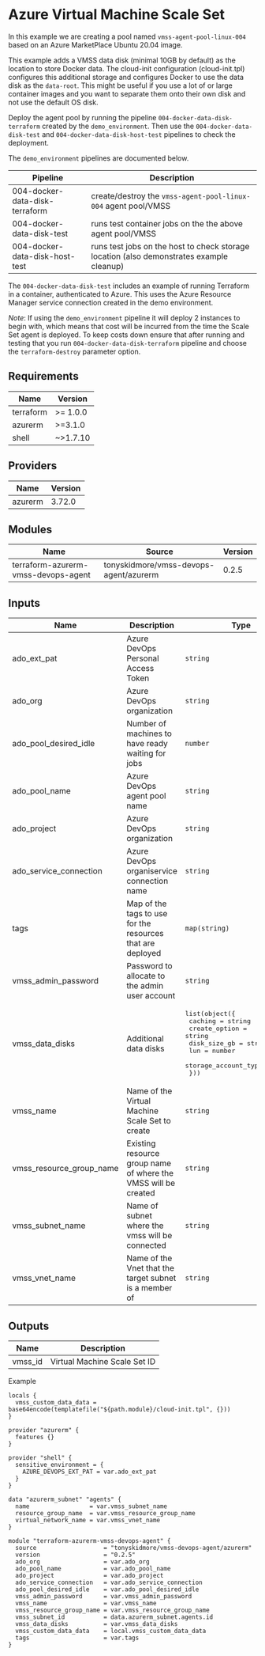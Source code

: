 # Azure Virtual Machine Scale Set

In this example we are creating a pool named `vmss-agent-pool-linux-004` based on an Azure MarketPlace Ubuntu 20.04 image.

This example adds a VMSS data disk (minimal 10GB by default) as the location to store Docker data.  The cloud-init configuration (cloud-init.tpl) configures this additional storage and configures Docker to use the data disk as the `data-root`.  This might be useful if you use a lot of or large container images and you want to separate them onto their own disk and not use the default OS disk.

Deploy the agent pool by running the pipeline `004-docker-data-disk-terraform` created by the `demo_environment`.  Then use the `004-docker-data-disk-test` and `004-docker-data-disk-host-test` pipelines to check the deployment.

The `demo_environment` pipelines are documented below.

| Pipeline                        | Description                                                                              |
|---------------------------------|------------------------------------------------------------------------------------------|
| 004-docker-data-disk-terraform  | create/destroy the `vmss-agent-pool-linux-004` agent pool/VMSS                           |
| 004-docker-data-disk-test       | runs test container jobs on the the above agent pool/VMSS                                |
| 004-docker-data-disk-host-test  | runs test jobs on the host to check storage location (also demonstrates example cleanup) |

The `004-docker-data-disk-test` includes an example of running Terraform in a container, authenticated to Azure.
This uses the Azure Resource Manager service connection created in the demo environment.

_Note_:
If using the `demo_environment` pipeline it will deploy 2 instances to begin with, which means that cost will be incurred from the time the Scale Set agent is deployed.  To keep costs down ensure that after running and testing that you run `004-docker-data-disk-terraform` pipeline and choose the `terraform-destroy` parameter option.


<!-- BEGIN_TF_DOCS -->

## Requirements

| Name | Version |
|------|---------|
| terraform | >= 1.0.0 |
| azurerm | >=3.1.0 |
| shell | ~>1.7.10 |
## Providers

| Name | Version |
|------|---------|
| azurerm | 3.72.0 |
## Modules

| Name | Source | Version |
|------|--------|---------|
| terraform-azurerm-vmss-devops-agent | tonyskidmore/vmss-devops-agent/azurerm | 0.2.5 |
## Inputs

| Name | Description | Type | Default | Required |
|------|-------------|------|---------|:--------:|
| ado\_ext\_pat | Azure DevOps Personal Access Token | `string` | n/a | yes |
| ado\_org | Azure DevOps organization | `string` | n/a | yes |
| ado\_pool\_desired\_idle | Number of machines to have ready waiting for jobs | `number` | n/a | yes |
| ado\_pool\_name | Azure DevOps agent pool name | `string` | n/a | yes |
| ado\_project | Azure DevOps organization | `string` | n/a | yes |
| ado\_service\_connection | Azure DevOps organiservice connection name | `string` | n/a | yes |
| tags | Map of the tags to use for the resources that are deployed | `map(string)` | `{}` | no |
| vmss\_admin\_password | Password to allocate to the admin user account | `string` | n/a | yes |
| vmss\_data\_disks | Additional data disks | <pre>list(object({<br>    caching              = string<br>    create_option        = string<br>    disk_size_gb         = string<br>    lun                  = number<br>    storage_account_type = string<br>  }))</pre> | `[]` | no |
| vmss\_name | Name of the Virtual Machine Scale Set to create | `string` | n/a | yes |
| vmss\_resource\_group\_name | Existing resource group name of where the VMSS will be created | `string` | n/a | yes |
| vmss\_subnet\_name | Name of subnet where the vmss will be connected | `string` | n/a | yes |
| vmss\_vnet\_name | Name of the Vnet that the target subnet is a member of | `string` | n/a | yes |
## Outputs

| Name | Description |
|------|-------------|
| vmss\_id | Virtual Machine Scale Set ID |

Example

```hcl
locals {
  vmss_custom_data_data = base64encode(templatefile("${path.module}/cloud-init.tpl", {}))
}

provider "azurerm" {
  features {}
}

provider "shell" {
  sensitive_environment = {
    AZURE_DEVOPS_EXT_PAT = var.ado_ext_pat
  }
}

data "azurerm_subnet" "agents" {
  name                 = var.vmss_subnet_name
  resource_group_name  = var.vmss_resource_group_name
  virtual_network_name = var.vmss_vnet_name
}

module "terraform-azurerm-vmss-devops-agent" {
  source                   = "tonyskidmore/vmss-devops-agent/azurerm"
  version                  = "0.2.5"
  ado_org                  = var.ado_org
  ado_pool_name            = var.ado_pool_name
  ado_project              = var.ado_project
  ado_service_connection   = var.ado_service_connection
  ado_pool_desired_idle    = var.ado_pool_desired_idle
  vmss_admin_password      = var.vmss_admin_password
  vmss_name                = var.vmss_name
  vmss_resource_group_name = var.vmss_resource_group_name
  vmss_subnet_id           = data.azurerm_subnet.agents.id
  vmss_data_disks          = var.vmss_data_disks
  vmss_custom_data_data    = local.vmss_custom_data_data
  tags                     = var.tags
}
```
<!-- END_TF_DOCS -->
